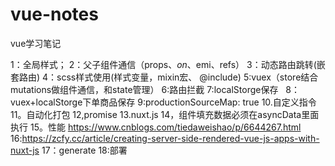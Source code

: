 # vue-notes
vue学习笔记

1：全局样式；
2：父子组件通信（props、$on、$emi、refs）
3：动态路由跳转(嵌套路由)
4：scss样式使用(样式变量，mixin宏、 @include)
5:vuex（store结合mutations做组件通信，和state管理）
6:路由拦截
7:localStorge保存  
8：vuex+localStorge下单商品保存
9:productionSourceMap: true
10.自定义指令
11。自动化打包
12,promise
13.nuxt.js
14，组件填充数据必须在asyncData里面执行
15。性能 https://www.cnblogs.com/tiedaweishao/p/6644267.html
16:https://zcfy.cc/article/creating-server-side-rendered-vue-js-apps-with-nuxt-js
17：generate
18:部署
